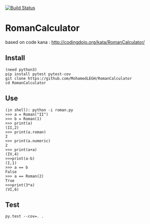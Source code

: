 [![Build Status](https://travis-ci.org/MohamedLEGH/RomanCalculator.svg?branch=master)](https://travis-ci.org/MohamedLEGH/RomanCalculator)


# RomanCalculator

based on code kana : http://codingdojo.org/kata/RomanCalculator/

## Install
```
(need python3)
pip install pytest pytest-cov
git clone https://github.com/MohamedLEGH/RomanCalculator
cd RomanCalculator
```

## Use
```
(in shell): python -i roman.py
>>> a = Roman("II")
>>> b = Roman(1)
>>> print(a)
(II,2)
>>> print(a.roman)
2
>>> print(a.numeric)
2
>>> print(a+a)
(IV,4)
>>>print(a-b)
(I,1)
>>> a == b
False
>>> a == Roman(2)
True
>>>print(3*a)
(VI,6)
```

## Test

```
py.test --cov=. .
```


